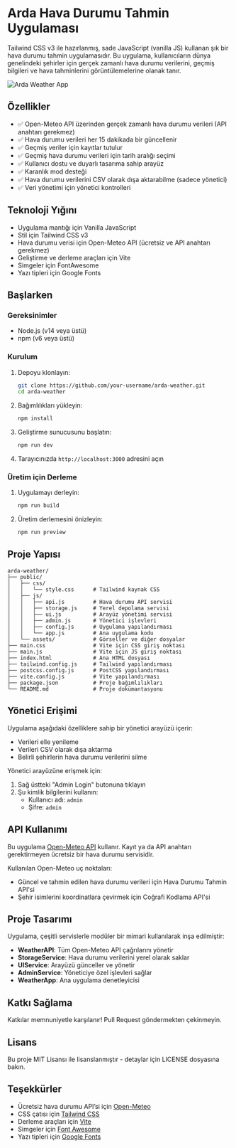 
# Arda Hava Durumu Tahmin Uygulaması

Tailwind CSS v3 ile hazırlanmış, sade JavaScript (vanilla JS) kullanan şık bir hava durumu tahmin uygulamasıdır. Bu uygulama, kullanıcıların dünya genelindeki şehirler için gerçek zamanlı hava durumu verilerini, geçmiş bilgileri ve hava tahminlerini görüntülemelerine olanak tanır.

![Arda Weather App](https://via.placeholder.com/800x400?text=Arda+Weather+App)

## Özellikler

- ✅ Open-Meteo API üzerinden gerçek zamanlı hava durumu verileri (API anahtarı gerekmez)
- ✅ Hava durumu verileri her 15 dakikada bir güncellenir
- ✅ Geçmiş veriler için kayıtlar tutulur
- ✅ Geçmiş hava durumu verileri için tarih aralığı seçimi
- ✅ Kullanıcı dostu ve duyarlı tasarıma sahip arayüz
- ✅ Karanlık mod desteği
- ✅ Hava durumu verilerini CSV olarak dışa aktarabilme (sadece yönetici)
- ✅ Veri yönetimi için yönetici kontrolleri

## Teknoloji Yığını

- Uygulama mantığı için Vanilla JavaScript
- Stil için Tailwind CSS v3
- Hava durumu verisi için Open-Meteo API (ücretsiz ve API anahtarı gerekmez)
- Geliştirme ve derleme araçları için Vite
- Simgeler için FontAwesome
- Yazı tipleri için Google Fonts

## Başlarken

### Gereksinimler

- Node.js (v14 veya üstü)
- npm (v6 veya üstü)

### Kurulum

1. Depoyu klonlayın:
   ```bash
   git clone https://github.com/your-username/arda-weather.git
   cd arda-weather
   ```

2. Bağımlılıkları yükleyin:
   ```bash
   npm install
   ```

3. Geliştirme sunucusunu başlatın:
   ```bash
   npm run dev
   ```

4. Tarayıcınızda `http://localhost:3000` adresini açın

### Üretim için Derleme

1. Uygulamayı derleyin:
   ```bash
   npm run build
   ```

2. Üretim derlemesini önizleyin:
   ```bash
   npm run preview
   ```

## Proje Yapısı

```
arda-weather/
├── public/
│   ├── css/
│   │   └── style.css      # Tailwind kaynak CSS
│   ├── js/
│   │   ├── api.js         # Hava durumu API servisi
│   │   ├── storage.js     # Yerel depolama servisi
│   │   ├── ui.js          # Arayüz yönetimi servisi
│   │   ├── admin.js       # Yönetici işlevleri
│   │   ├── config.js      # Uygulama yapılandırması
│   │   └── app.js         # Ana uygulama kodu
│   └── assets/            # Görseller ve diğer dosyalar
├── main.css               # Vite için CSS giriş noktası
├── main.js                # Vite için JS giriş noktası
├── index.html             # Ana HTML dosyası
├── tailwind.config.js     # Tailwind yapılandırması
├── postcss.config.js      # PostCSS yapılandırması
├── vite.config.js         # Vite yapılandırması
├── package.json           # Proje bağımlılıkları
└── README.md              # Proje dokümantasyonu
```

## Yönetici Erişimi

Uygulama aşağıdaki özelliklere sahip bir yönetici arayüzü içerir:

- Verileri elle yenileme
- Verileri CSV olarak dışa aktarma
- Belirli şehirlerin hava durumu verilerini silme

Yönetici arayüzüne erişmek için:
1. Sağ üstteki "Admin Login" butonuna tıklayın
2. Şu kimlik bilgilerini kullanın:
   - Kullanıcı adı: `admin`
   - Şifre: `admin`

## API Kullanımı

Bu uygulama [Open-Meteo API](https://open-meteo.com/) kullanır. Kayıt ya da API anahtarı gerektirmeyen ücretsiz bir hava durumu servisidir.

Kullanılan Open-Meteo uç noktaları:
- Güncel ve tahmin edilen hava durumu verileri için Hava Durumu Tahmin API'si
- Şehir isimlerini koordinatlara çevirmek için Coğrafi Kodlama API'si

## Proje Tasarımı

Uygulama, çeşitli servislerle modüler bir mimari kullanılarak inşa edilmiştir:

- **WeatherAPI**: Tüm Open-Meteo API çağrılarını yönetir
- **StorageService**: Hava durumu verilerini yerel olarak saklar
- **UIService**: Arayüzü günceller ve yönetir
- **AdminService**: Yöneticiye özel işlevleri sağlar
- **WeatherApp**: Ana uygulama denetleyicisi

## Katkı Sağlama

Katkılar memnuniyetle karşılanır! Pull Request göndermekten çekinmeyin.

## Lisans

Bu proje MIT Lisansı ile lisanslanmıştır - detaylar için LICENSE dosyasına bakın.

## Teşekkürler

- Ücretsiz hava durumu API’si için [Open-Meteo](https://open-meteo.com/)
- CSS çatısı için [Tailwind CSS](https://tailwindcss.com/)
- Derleme araçları için [Vite](https://vitejs.dev/)
- Simgeler için [Font Awesome](https://fontawesome.com/)
- Yazı tipleri için [Google Fonts](https://fonts.google.com/)
